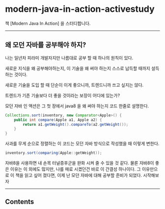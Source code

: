# modern-java-in-action-activestudy
책 [Modern Java In Action] 을 스터디합니다.

---
## 왜 모던 자바를 공부해야 하지?

나는 일년차 피라미 개발자지만 나름대로 공부 할 때 하나의 원칙이 있다.

새로운 지식을 왜 공부해야하는지, 이 기술을 왜 써야 하는지 스스로 납득할 때까지 설득하는 것이다.

새로운 기술을 도입 할 때 단순이 이게 좋으니까, 트렌드니까 쓰고 싶지는 않다.

트렌드가 기존 기술보다 더 좋을 것이라는 보장이 어디에 있는가?

모던 자바 인 액션은 그 첫 장에서 java8 을 왜 써야 하는지 코드 한줄로 설명한다.

```java
Collections.sort(inventory, new Comparator<Apple>() {
	public int compare(Apple a1, Apple a2) {
		return a1.getWeight().compareTo(a2.getWeight());
	}
}
```

사과를 무게 순으로 정렬하는 이 코드는 모던 자바 방식으로 작성했을 때 이렇게 변한다.

```java
inventory.sort(comparing(Apple::getWeight));
```

자바8을 사용하면 내 손목 터널증후군을 완화 시켜 줄 수 있을 것 같다. 물론 자바8이 좋은 이유는 이 외에도 많지만, 나를 매료 시켰던건 바로 이 간결성 하나이다. 그 이유만으로 이 책을 읽고 싶어 졌다면, 이제 난 모던 자바에 대해 공부할 준비가 되었다. 시작해보자

---

## Contents
